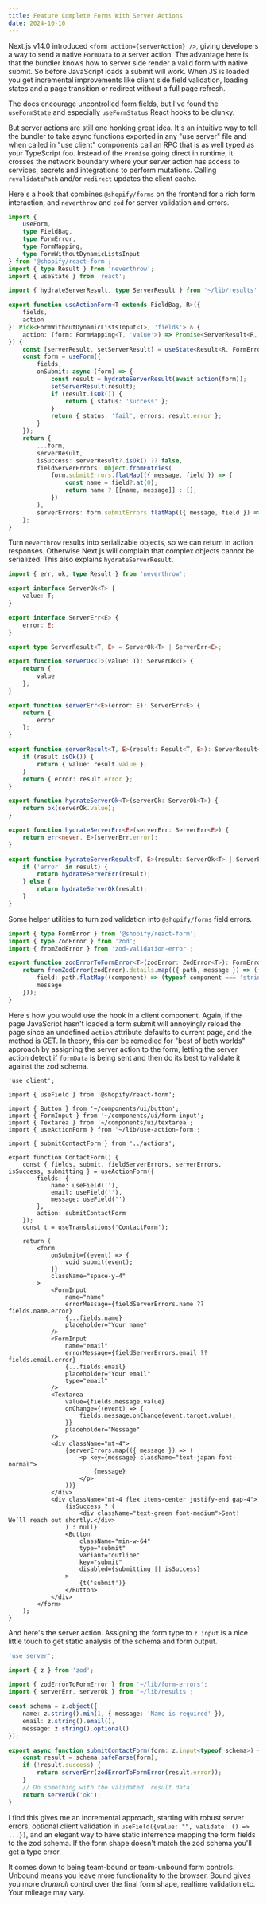 ```yaml
---
title: Feature Complete Forms With Server Actions
date: 2024-10-10
---
```


Next.js v14.0 introduced `<form action={serverAction} />`, giving developers a way to send
a native `FormData` to a server action. The advantage here is that the bundler knows how to
server side render a valid form with native submit. So before JavaScript loads a submit will
work. When JS is loaded you get incremental improvements like client side field validation,
loading states and a page transition or redirect without a full page refresh.

The docs encourage uncontrolled form fields, but I've found the `useFormState` and especially
`useFormStatus` React hooks to be clunky.

But server actions are still one honking great idea. It's an intuitive way to tell the bundler to
take async functions exported in any "use server" file and when called in "use client" components
call an RPC that is as well typed as your TypeScript foo. Instead of the `Promise` going direct in
runtime, it crosses the network boundary where your server action has access to services, secrets
and integrations to perform mutations. Calling `revalidatePath` and/or `redirect` updates the client
cache.

Here's a hook that combines `@shopify/forms` on the frontend for a rich form interaction, and
`neverthrow` and `zod` for server validation and errors.

```ts
import {
	useForm,
	type FieldBag,
	type FormError,
	type FormMapping,
	type FormWithoutDynamicListsInput
} from '@shopify/react-form';
import { type Result } from 'neverthrow';
import { useState } from 'react';

import { hydrateServerResult, type ServerResult } from '~/lib/results';

export function useActionForm<T extends FieldBag, R>({
	fields,
	action
}: Pick<FormWithoutDynamicListsInput<T>, 'fields'> & {
	action: (form: FormMapping<T, 'value'>) => Promise<ServerResult<R, FormError[]>>;
}) {
	const [serverResult, setServerResult] = useState<Result<R, FormError[]> | null>(null);
	const form = useForm({
		fields,
		onSubmit: async (form) => {
			const result = hydrateServerResult(await action(form));
			setServerResult(result);
			if (result.isOk()) {
				return { status: 'success' };
			}
			return { status: 'fail', errors: result.error };
		}
	});
	return {
		...form,
		serverResult,
		isSuccess: serverResult?.isOk() ?? false,
		fieldServerErrors: Object.fromEntries(
			form.submitErrors.flatMap(({ message, field }) => {
				const name = field?.at(0);
				return name ? [[name, message]] : [];
			})
		),
		serverErrors: form.submitErrors.flatMap(({ message, field }) => (field ? [] : [{ message }]))
	};
}
```

Turn `neverthrow` results into serializable objects, so we can return in action responses. Otherwise
Next.js will complain that complex objects cannot be serialized. This also explains `hydrateServerResult`.

```ts
import { err, ok, type Result } from 'neverthrow';

export interface ServerOk<T> {
	value: T;
}

export interface ServerErr<E> {
	error: E;
}

export type ServerResult<T, E> = ServerOk<T> | ServerErr<E>;

export function serverOk<T>(value: T): ServerOk<T> {
	return {
		value
	};
}

export function serverErr<E>(error: E): ServerErr<E> {
	return {
		error
	};
}

export function serverResult<T, E>(result: Result<T, E>): ServerResult<T, E> {
	if (result.isOk()) {
		return { value: result.value };
	}
	return { error: result.error };
}

export function hydrateServerOk<T>(serverOk: ServerOk<T>) {
	return ok(serverOk.value);
}

export function hydrateServerErr<E>(serverErr: ServerErr<E>) {
	return err<never, E>(serverErr.error);
}

export function hydrateServerResult<T, E>(result: ServerOk<T> | ServerErr<E>): Result<T, E> {
	if ('error' in result) {
		return hydrateServerErr(result);
	} else {
		return hydrateServerOk(result);
	}
}
```

Some helper utilities to turn zod validation into `@shopify/forms` field errors.

```ts
import { type FormError } from '@shopify/react-form';
import { type ZodError } from 'zod';
import { fromZodError } from 'zod-validation-error';

export function zodErrorToFormError<T>(zodError: ZodError<T>): FormError[] {
	return fromZodError(zodError).details.map(({ path, message }) => ({
		field: path.flatMap((component) => (typeof component === 'string' ? [component] : [])),
		message
	}));
}
```

Here's how you would use the hook in a client component. Again, if the page JavaScript hasn't loaded
a form submit will annoyingly reload the page since an undefined `action` attribute defaults to
current page, and the method is GET. In theory, this can be remedied for "best of both worlds"
approach by assigning the server action to the form, letting the server action detect if `formData`
is being sent and then do its best to validate it against the zod schema.

```tsx
'use client';

import { useField } from '@shopify/react-form';

import { Button } from '~/components/ui/button';
import { FormInput } from '~/components/ui/form-input';
import { Textarea } from '~/components/ui/textarea';
import { useActionForm } from '~/lib/use-action-form';

import { submitContactForm } from '../actions';

export function ContactForm() {
	const { fields, submit, fieldServerErrors, serverErrors, isSuccess, submitting } = useActionForm({
		fields: {
			name: useField(''),
			email: useField(''),
			message: useField('')
		},
		action: submitContactForm
	});
	const t = useTranslations('ContactForm');

	return (
		<form
			onSubmit={(event) => {
				void submit(event);
			}}
			className="space-y-4"
		>
			<FormInput
				name="name"
				errorMessage={fieldServerErrors.name ?? fields.name.error}
				{...fields.name}
				placeholder="Your name"
			/>
			<FormInput
				name="email"
				errorMessage={fieldServerErrors.email ?? fields.email.error}
				{...fields.email}
				placeholder="Your email"
				type="email"
			/>
			<Textarea
				value={fields.message.value}
				onChange={(event) => {
					fields.message.onChange(event.target.value);
				}}
				placeholder="Message"
			/>
			<div className="mt-4">
				{serverErrors.map(({ message }) => (
					<p key={message} className="text-japan font-normal">
						{message}
					</p>
				))}
			</div>
			<div className="mt-4 flex items-center justify-end gap-4">
				{isSuccess ? (
					<div className="text-green font-medium">Sent! We’ll reach out shortly.</div>
				) : null}
				<Button
					className="min-w-64"
					type="submit"
					variant="outline"
					key="submit"
					disabled={submitting || isSuccess}
				>
					{t('submit')}
				</Button>
			</div>
		</form>
	);
}
```

And here's the server action. Assigning the form type to `z.input` is a nice little touch
to get static analysis of the schema and form output.

```ts
'use server';

import { z } from 'zod';

import { zodErrorToFormError } from '~/lib/form-errors';
import { serverErr, serverOk } from '~/lib/results';

const schema = z.object({
	name: z.string().min(1, { message: 'Name is required' }),
	email: z.string().email(),
	message: z.string().optional()
});

export async function submitContactForm(form: z.input<typeof schema>) {
	const result = schema.safeParse(form);
	if (!result.success) {
		return serverErr(zodErrorToFormError(result.error));
	}
	// Do something with the validated `result.data`
	return serverOk('ok');
}
```

I find this gives me an incremental approach, starting with robust server errors, optional
client validation in `useField({value: "", validate: () => ...})`, and an elegant way to
have static inferrence mapping the form fields to the zod schema. If the form shape doesn't match
the zod schema you'll get a type error.

It comes down to being team-bound or team-unbound form controls. Unbound means you leave more
functionality to the browser. Bound gives you more _drumroll_ control over the final form
shape, realtime validation etc. Your mileage may vary.
